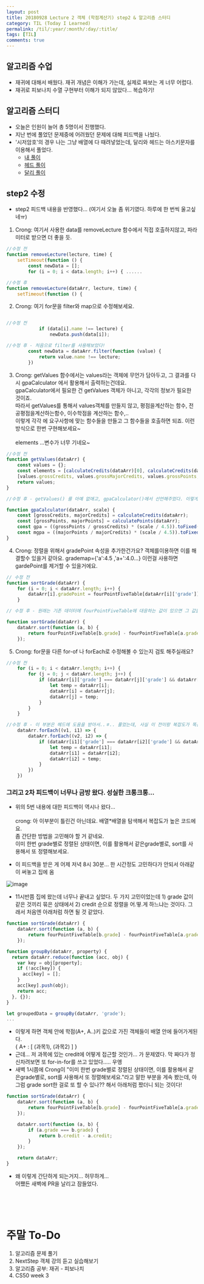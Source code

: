 ```yaml
---
layout: post
title: 20180928 Lecture 2 객체 (학점계산기) step2 & 알고리즘 스터디
category: TIL (Today I Learned)
permalink: /til/:year/:month/:day/:title/
tags: [TIL]
comments: true
---
```


## 알고리즘 수업
- 재귀에 대해서 배웠다. 재귀 개념은 이해가 가는데, 실제로 짜보는 게 너무 어렵다.
- 재귀로 피보나치 수열 구현부터 이해가 되지 않았다... 복습하기! 

## 알고리즘 스터디
- 오늘은 인원이 늘어 총 5명이서 진행했다. 
- 지난 번에 풀었던 문제중에 어려웠던 문제에 대해 피드백을 나눴다. 
- '시저암호'의 경우 나는 그냥 배열에 다 때려넣었는데, 달리와 헤드는 아스키문자를 이용해서 풀었다. <br>
    - [내 풀이](https://gist.github.com/developersoom/70894f94a6e711a8ed11f9794a4dcf8b) <br>
    -  [헤드 풀이](https://gist.github.com/HTMLhead/ad066b88fed7085d28f4adc5f070141a)<br>
    - [달리 풀이](https://gist.github.com/amorfati0310/e27f175658cec604434d241bef2d4eb2)

## step2 수정
- step2 피드백 내용을 반영했다... (여기서 오늘 좀 위기였다. 하루에 한 번씩 울고싶네ㅠ)

1. Crong: 여기서 사용한 data를 removeLecture 함수에서 직접 호출하지않고, 파라미터로 받으면 더 좋을 듯.

```javascript
//수정 전
function removeLecture(lecture, time) {
    setTimeout(function () {
        const newData = [];
        for (i = 0; i < data.length; i++) { ......

//수정 후
function removeLecture(dataArr, lecture, time) {
    setTimeout(function () {
```

2. Crong: 여기 for문을 filter와 map으로 수정해보세요.

```javascript

//수정 전
            if (data[i].name !== lecture) {
                newData.push(data[i]);

//수정 후 - 처음으로 filter를 사용해보았다! 
        const newData = dataArr.filter(function (value) {
            return value.name !== lecture;
        })
```

3. Crong: getValues 함수에서는 values라는 객체에 무언가 담아두고,
그 결과를 다시 gpaCalculator 에서 활용해서 출력하는건데요.<br> gpaCalculator에서 필요한 건 getValues 객체가 아니고, 각각의 정보가 필요한 것이죠.<br>
따라서 getValues를 통해서 values객체를 만들지 않고, 평점을계산하는 함수, 전공평점을계산하는함수, 이수학점을 계산하는 함수,..<br>
이렇게 각각 에 요구사항에 맞는 함수들을 만들고 그 함수들을 호출하면 되죠. 이런방식으로 한번 구현해보세요~
<br><br>
elements ...변수가 너무 기네요~

```javascript
//수정 전
function getValues(dataArr) {
    const values = {};
    const elements = [calculateCredits(dataArr)[0], calculateCredits(dataArr)[1], calculatePoints(dataArr)[0], calculatePoints(dataArr)[1], parseFloat((calculatePoints(dataArr)[0] / calculateCredits(dataArr)[0]).toFixed(2)), parseFloat((calculatePoints(dataArr)[1] / calculateCredits(dataArr)[1]).toFixed(2))];
    [values.grossCredits, values.grossMajorCredits, values.grossPoints, values.grossMajorPoints, values.gpa, values.mgpa] = elements;
    return values;
}

//수정 후 - getValues() 를 아예 없애고, gpaCalculator()에서 선언해주었다. 이렇게 해야 나중에 알아보기도 쉽고 디버깅에도 적절하다고..  확실히 변수명으로 무슨 값인지 알 수 있으니 좋다. 

function gpaCalculator(dataArr, scale) {
    const [grossCredits, majorCredits] = calculateCredits(dataArr);
    const [grossPoints, majorPoints] = calculatePoints(dataArr);
    const gpa = ((grossPoints / grossCredits) * (scale / 4.5)).toFixed(2);
    const mgpa = ((majorPoints / majorCredits) * (scale / 4.5)).toFixed(2);
}
```

4. Crong: 정렬을 위해서 gradePoint 속성을 추가한건가요? 객체를이용하면 이를 해결할수 있을거 같아요.
grademap={'a':4.5 ,'a+':4.0...} 이런걸 사용하면 gardePoint를 제거할 수 있을거에요.

```javascript
// 수정 전
function sortGrade(dataArr) {
    for (i = 0; i < dataArr.length; i++) {
        dataArr[i].gradePoint = fourPointFiveTable[dataArr[i]['grade']];
    }

// 수정 후 - 원래는 기존 데이터에 fourPointFiveTable에 대응하는 값이 있으면 그 값을 gradePoint에 넣도록 했는데, 아래처럼 바로 값을 가져와서 크기 비교를 하도록 수정하였다. 

function sortGrade(dataArr) {
    dataArr.sort(function (a, b) {
        return fourPointFiveTable[b.grade] - fourPointFiveTable[a.grade];
    });
```

5. Crong: for문을 다른 for-of 나 forEach로 수정해볼 수 있는지 검토 해주실래요?

```javascript
//수정 전
    for (i = 0; i < dataArr.length; i++) {
        for (j = 0; j < dataArr.length; j++) {
            if (dataArr[i]['grade'] === dataArr[j]['grade'] && dataArr[i]['credit'] > dataArr[j]['credit']) {
                let temp = dataArr[i];
                dataArr[i] = dataArr[j];
                dataArr[j] = temp;
            }
        }
    }

//수정 후 - 이 부분은 헤드에 도움을 받아서..ㅎ.. 풀었는데, 사실 이 전이랑 복잡도가 똑같은데 굳이 이렇게 해야되나 싶었지만 해봄... 
    dataArr.forEach((v1, i1) => {
        dataArr.forEach((v2, i2) => {
            if (dataArr[i1]['grade'] === dataArr[i2]['grade'] && dataArr[i1]['credit'] > dataArr[i2]['credit']) {
                let temp = dataArr[i1];
                dataArr[i1] = dataArr[i2];
                dataArr[i2] = temp;
            }
        })
    })
```

### 그리고 2차 피드백이 너무나 금방 왔다. 성실한 크롱크롱...
- 위의 5번 내용에 대한 피드백이 역시나 왔다... <br><br>
crong: 아 이부분이 틀린건 아닌데요. 배열*배열을 탐색해서 복잡도가 높은 코드에요.<br>
좀 간단한 방법을 고민해야 할 거 같네요.<br>
이미 한번 grade별로 정렬된 상태이면, 이를 활용해서 같은grade별로, sort를 사용해서 또 정렬해보세요.

- 이 피드백을 받은 게 어제 저녁 8시 30분... 한 시간정도 고민하다가 안되서 아래같이 써놓고 집에 옴 

![image](https://user-images.githubusercontent.com/40848630/46215968-8b47d580-c379-11e8-8619-bebe2250f3ec.png)


- 11시반쯤 집에 왔는데 너무나 끝내고 싶었다. 두 가지 고민이었는데 1) grade 값이 같은 것끼리 묶은 상태에서 2) credit 순으로 정렬을 어.떻.게 하느냐는 것이다. 그래서 처음엔 아래처럼 하면 될 것 같았다.

```javascript
function sortGrade(dataArr) {
    dataArr.sort(function (a, b) {
        return fourPointFiveTable[b.grade] - fourPointFiveTable[a.grade];
    });

function groupBy(dataArr, property) {
  return dataArr.reduce(function (acc, obj) {
    var key = obj[property];
    if (!acc[key]) {
      acc[key] = [];
    }
    acc[key].push(obj);
    return acc;
  }, {});
}

let groupedData = groupBy(dataArr, 'grade');
...
```

- 이렇게 하면 객체 안에 학점(A+, A..)키 값으로 가진 객체들이 배열 안에 들어가게된다.<br>
{ A+ : [ (과목1), (과목2) ] }
- 근데... 저 과목에 있는 credit에 어떻게 접근할 것인가... 가 문제였다. 막 짜다가 정신차려보면 또 for-in-for를 쓰고 있었다..... 우엥 
- 새벽 1시쯤에 Crong이 "이미 한번 grade별로 정렬된 상태이면, 이를 활용해서 같은grade별로, sort를 사용해서 또 정렬해보세요."라고 말한 부분을 게속 봤는데, 아 그럼 grade sort한 걸로 또 할 수 있나?? 해서 아래처럼 짰더니 되는 것이다! 

```javascript
function sortGrade(dataArr) {
    dataArr.sort(function (a, b) {
        return fourPointFiveTable[b.grade] - fourPointFiveTable[a.grade];
    });

    dataArr.sort(function (a, b) {
        if (a.grade === b.grade) {
            return b.credit - a.credit;
        }
    });

    return dataArr;
}
```

- 왜 이렇게 간단하게 되는거지... 허무하게... <br> 어쨌든 새벽에 PR을 날리고 잠들었다.

<br>
<br>
<br>


# 주말 To-Do
1. 알고리즘 문제 풀기
2. NextStep 객체 강의 듣고 실습해보기
3. 알고리즘 공부: 재귀 - 피보나치
4. CS50 week 3